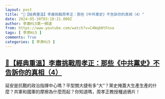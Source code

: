 ```yaml
---
layout: post
title: "🌟【經典重溫】李肅挑戰周孝正：那些《中共黨史》不告訴你的真相（4）"
date: 2024-05-30T03:10:21.000Z
author: 李肅Hi5第一頻道
from: https://www.youtube.com/watch?v=C4Nqb0tFnso
tags: [ 李肃Hi5 ]
comments: True
categories: [ 李肃Hi5 ]
---
```

<!--1717038621000-->
[🌟【經典重溫】李肅挑戰周孝正：那些《中共黨史》不告訴你的真相（4）](https://www.youtube.com/watch?v=C4Nqb0tFnso)
------

<div>
延安是抗戰的政治指揮中心嗎？平型關大捷有多“大”？黨史掩蓋大生產生產的什麼？共軍和國軍的摩擦為什麼而起？你知道嗎，周孝正教授種過鴉片！
</div>
